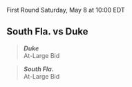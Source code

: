 First Round
Saturday, May 8 at 10:00 EDT
## South Fla. vs Duke

> ***Duke***  
> At-Large Bid

> ***South Fla.***  
> At-Large Bid